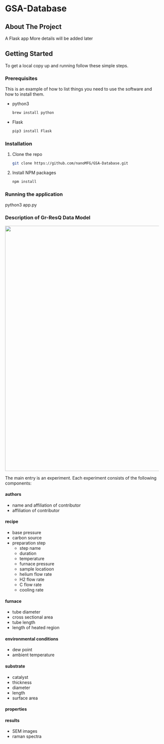 # GSA-Database

## About The Project
A Flask app
More details will be added later

## Getting Started

To get a local copy up and running follow these simple steps.

### Prerequisites

This is an example of how to list things you need to use the software and how to install them.
* python3 
  ```sh
  brew install python
  ```
* Flask 
  ```sh
  pip3 install Flask 
  ```
 

### Installation

1. Clone the repo
   ```sh
   git clone https://github.com/nanoMFG/GSA-Database.git
   ```
2. Install NPM packages
   ```sh
   npm install
   ```
   
### Running the application

python3 app.py 

### Description of Gr-ResQ Data Model 

<img src="https://github.com/nanoMFG/GSA-Database/blob/master/data_model.png" width="800">

The main entry is an experiment.  Each experiment consists of the following components: 

#### authors 

- name and affiliation of contributor
- affiliation of contributor

#### recipe 

- base pressure 
- carbon source
- preparation step
  - step name 
  - duration 
  - temperature 
  - furnace pressure 
  - sample locatioon 
  - helium flow rate 
  - H2 flow rate 
  - C flow rate 
  - cooling rate 

#### furnace 

- tube diameter 
- cross sectional area 
- tube length 
- length of heated region 

#### environmental conditions 

- dew point 
- ambient temperature 

#### substrate 

- catalyst 
- thickness 
- diameter 
- length 
- surface area 

#### properties 

#### results

- SEM images 
- raman spectra 



